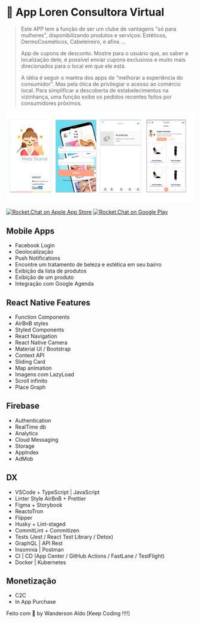 # 🙌 App Loren Consultora Virtual
>
> Este APP tem a função de ser um clube de vantagens "só para mulheres",
> disponibilizando produtos e serviços: Estéticos, DermoCosméticos, Cabeleireiro, e afins ...
>
> App de cupons de desconto. Mostre para o usuário que, ao saber a localização dele, é possível enviar cupons exclusivos e muito mais direcionados para o local em que ele está.
>
> A idéia é seguir o mantra dos apps de “melhorar a experiência do consumidor”. Mas pela ótica de privilegiar o acesso ao comércio local. Para simplificar a descoberta de estabelecimentos na vizinhança, uma função exibe os pedidos recentes feitos por consumidores próximos.

![App Demo](/src/assets/app-main-super.png "App Demo")

[![Rocket.Chat on Apple App Store](https://user-images.githubusercontent.com/551004/29770691-a2082ff4-8bc6-11e7-89a6-964cd405ea8e.png)](https://itunes.apple.com/us/app/rocket-chat/id1148741252?mt=8)
[![Rocket.Chat on Google Play](https://user-images.githubusercontent.com/551004/29770692-a20975c6-8bc6-11e7-8ab0-1cde275496e0.png)](https://play.google.com/store/apps/details?id=chat.rocket.android)

## Mobile Apps

+ Facebook Login
+ Geolocalização
+ Push Notifications
+ Encontre um tratamento de beleza e estética em seu bairro
+ Exibição da lista de produtos
+ Exibição de um produto
+ Integração com Google Agenda

## React Native Features

+ Function Components
+ AirBnB styles
+ Styled Components
+ React Navigation
+ React Native Camera
+ Material UI / Bootstrap
+ Context API
+ Sliding Card
+ Map animation
+ Imagens com LazyLoad
+ Scroll infinito
+ Place Graph

## Firebase

+ Authentication
+ RealTime db
+ Analytics
+ Cloud Messaging
+ Storage
+ AppIndex
+ AdMob

## DX

+ VSCode + TypeScript | JavaScript
+ Linter Style AirBnB + Prettier
+ Figma + Storybook
+ ReactoTron
+ Flipper
+ Husky + Lint-staged
+ CommitLint + Commitizen
+ Tests (Jest / React Test Library / Detox)
+ GraphQL | API Rest
+ Insomnia | Postman
+ CI | CD (App Center / GitHub Actions / FastLane / TestFlight)
+ Docker | Kubernetes

## Monetização

+ C2C
+ In App Purchase

Feito com 💖 by Wanderson Aldo [Keep Coding !!!!]
